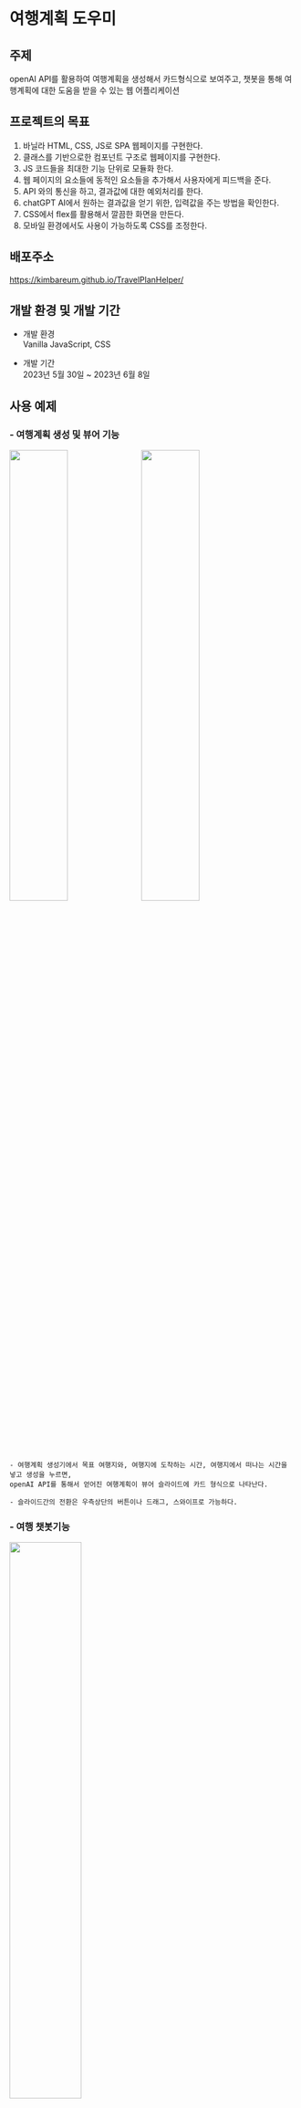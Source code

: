 # 여행계획 도우미

## 주제

openAI API를 활용하여 여행계획을 생성해서 카드형식으로 보여주고, 챗봇을 통해 여행계획에 대한 도움을 받을 수 있는 웹 어플리케이션

## 프로젝트의 목표

1. 바닐라 HTML, CSS, JS로 SPA 웹페이지를 구현한다.
2. 클래스를 기반으로한 컴포넌트 구조로 웹페이지를 구현한다.
3. JS 코드들을 최대한 기능 단위로 모듈화 한다.
4. 웹 페이지의 요소들에 동적인 요소들을 추가해서 사용자에게 피드백을 준다.
5. API 와의 통신을 하고, 결과값에 대한 예외처리를 한다.
6. chatGPT AI에서 원하는 결과값을 얻기 위한, 입력값을 주는 방법을 확인한다.
7. CSS에서 flex를 활용해서 깔끔한 화면을 만든다.
8. 모바일 환경에서도 사용이 가능하도록 CSS를 조정한다.

## 배포주소

https://kimbareum.github.io/TravelPlanHelper/

## 개발 환경 및 개발 기간

-   개발 환경  
    Vanilla JavaScript, CSS

-   개발 기간  
    2023년 5월 30일 ~ 2023년 6월 8일

## 사용 예제

### - 여행계획 생성 및 뷰어 기능

<img src="readme/plan_generator.png" width="45%"> <img src="readme/plan_viewer.png" width="45%">

    - 여행계획 생성기에서 목표 여행지와, 여행지에 도착하는 시간, 여행지에서 떠나는 시간을 넣고 생성을 누르면,
    openAI API를 통해서 얻어진 여행계획이 뷰어 슬라이드에 카드 형식으로 나타난다.

    - 슬라이드간의 전환은 우측상단의 버튼이나 드래그, 스와이프로 가능하다.

### - 여행 챗봇기능

<img src="readme/chatbot.png" width="50%">

    - 우측하단의 파란색 메세지 아이콘을 누르면 여행관련 질문에 응답하는 챗봇을 이용할 수 있다.

### - 세부 구현 기능

-   슬라이드 기능

<img src="readme/slide_feature.gif" width="50%">

    - 메인스크린을 section 2개를 가진 슬라이드 형태로 구성.
    - 버튼, 드래그, 스와이프를 통해 슬라이드를 전환.
    - 내용 복사와 조작감을 고려해서 세로로 일정이상 이동한 경우에는 슬라이드가 전환되지 않도록 세팅.

-   여행계획 생성 기능

<img src="readme/plan_generator_feature1.gif" height="400">

    - 여행의 목적지, 시작시간, 종료시간, 그외 특이사항을 입력하면 chatGPT를 통해 여행계획을 생성.
    - 여행의 목적지와 시작시간, 종료시간은 필수 입력요소로서 입력되지 않으면 입력되지 않은 곳을 포커스하고,
    시각적으로 피드백.
    - 시작시간이 현재시간보다 빠르거나, 여행종료시간이 시작시간보다 빠를경우에도 잘못된 곳을 포커스하고,
    시각적으로 피드백.
    - textarea에서도 enter키로 submit이 가능하고, shift + enter키로는 줄바꿈이 작동하게 설정.
    - 모바일 환경에서는 기존과 동일하게 enter키로 줄바꿈이 되도록 설정.

<img src="readme/plan_generator_feature2-1.png" height="270"> <img src="readme/plan_generator_feature2-2.png" height="270">

    - API 응답을 대기하고 있을때는 입력 창 위에 예상시간과 로딩바를 표기.
    - API 응답의 결과가 올바르지 않을때는 모달로 만든 경고창을 띄워서 생성이 제대로 되지 않았음을 안내.
    - 정상적으로 생성된 여행 계획은 로컬 스토리지에 저장.

-   여행계획 뷰어 기능

<img src="readme/plan_viewer_feature1.png" width="45%"> <img src="readme/plan_viewer_feature2.png" width="45%">

    - 최초 접속시에는 로컬스토리지에 데이터가 있는지 확인하고, 없다면 초기 화면을 렌더링.
    - 로컬 스토리지에 저장된 여행 계획을 불러와서 화면에 카드 형태로 렌더링.

-   여행 챗봇 기능

<img src="readme/chatbot_feature1.gif" height="400"> <img src="readme/chatbot_feature2.png" height="400">

    - 화면 구석에 fixed된 채팅 아이콘으로 챗봇을 토글하게 만듬.
    - 질문하기를 누르면 값이있는지, 응답이 대기중이지 않는지 확인하고 API 요청.
    - enter키로 submit이 가능하고, shift + enter키로는 줄바꿈이 작동하게 설정.
    - 모바일 환경에서는 기존과 동일하게 enter키로 줄바꿈이 되도록 설정.
    - API 응답을 대기중일때는 스크린에 로딩바를 띄워서 동적으로 피드백.
    - API응답이 왔을때 움직이는 애니메이션을 줘서 동적인 버튼을 구성.
    - API 응답이 실패했을때는 모달로 만든 경고창을 띄워서 답변이 정상적으로 만들어지지 않았음을 안내.
    - 화면이 렌더링될 때 마다 챗봇의 화면이 가장 아래로 내려가게 설정.

-   테마에 따른 화면 변경

<img src="readme/dark_mode1.png" width="45%"> <img src="readme/dark_mode2.png" width="45%">

-   동적 UI

<img src="readme/동적_ui.gif" height="400">

    - 테마변경 버튼, 화면 슬라이드 버튼, 챗봇 토글 버튼에 hover조건을 줘서 동적인 UI로 구성.
    - form의 입력, 리셋버튼에는 hover시와 active시 조건을 줘서,
    hover시에는 올라가고, 클릭시에는 들어가는 것처럼 보이는 동적인 UI로 구성.

-   반응형 화면 구성

<img src="readme/header_plan_viewer_반응형.gif" height="400">

    - 모바일 화면에서는 헤더의 좌우 공백을 줄이고 테마 선택버튼이 토글되는 하나의 버튼이되도록 변경.

    - 모바일 화면에서는 배경을 없애고 여행계획 생성기의 입력폼만 나타나도록 변경.

    - 동적 UI의 hover 조건을 active 조건으로 변경하여 모바일에서 조금 더 자연스러운 동적 UI로 보이도록 변경.

<img src="readme/plan_viewer_반응형1.png" height="300"> <img src="readme/plan_viewer_반응형2.png" height="300">
<img src="readme/plan_viewer_반응형3.png" height="300"> <img src="readme/plan_viewer_반응형4.png" height="300">

    - 여행계획 뷰어는 좌우 폭에 따라서 카드를 1줄에 4장, 3장, 2장, 1장씩 표기되도록 단계적으로 변경.

## 프로젝트 구조

```shell
|   index.html
|
\---src
    |   main.js
    |
    +---api
    |       dataRecord.js
    |       openAIApi.js
    |
    +---components
    |   |   App.js
    |   |   ChatBot.js
    |   |   Header.js
    |   |   Slide.js
    |   |
    |   +---chat_bot
    |   |       ChatApi.js
    |   |       ChatForm.js
    |   |       ChatScreen.js
    |   |       ToggleChatBot.js
    |   |
    |   +---common
    |   |       AlertModal.js
    |   |       Button.js
    |   |       commonBoxes.js
    |   |       Input.js
    |   |       LoadingScreen.js
    |   |
    |   +---header
    |   |       SlideButton.js
    |   |       ToggleTheme.js
    |   |
    |   \---slide
    |       |   PlanGenerator.js
    |       |   PlanViewer.js
    |       |
    |       +---plan_generator
    |       |       Footer.js
    |       |       GeneratorApi.js
    |       |       GeneratorForm.js
    |       |
    |       \---plan_viewer
    |               CardBox.js
    |               PlanBox.js
    |
    +---data
    |       apiData.js
    |       imgPaths.js
    |
    +---img
    |       background_main.jpg
    |       background_main_dark.jpg
    |       icon_ai_chat.png
    |       icon_chatbot.png
    |       icon_darkmode_dark.png
    |       icon_darkmode_light.png
    |       icon_exchange.png
    |       icon_github.png
    |       icon_github_white.png
    |       icon_lightmode_dark.png
    |       icon_lightmode_light.png
    |       logo_generator.png
    |       logo_generator_dark.png
    |       logo_header.png
    |       logo_viewer.png
    |       logo_viewer_dark.png
    |
    +---style
        |   style.css
        |
        \---font
                Nanum_barun_gothic.ttf
               Nanum_barun_gothic_bold.ttf
                ohmyu_daibbm.ttf
```

## 개발 과정

작성중 ....
